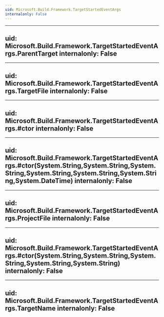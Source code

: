 ```yaml
---
uid: Microsoft.Build.Framework.TargetStartedEventArgs
internalonly: False
---
```


---
uid: Microsoft.Build.Framework.TargetStartedEventArgs.ParentTarget
internalonly: False
---

---
uid: Microsoft.Build.Framework.TargetStartedEventArgs.TargetFile
internalonly: False
---

---
uid: Microsoft.Build.Framework.TargetStartedEventArgs.#ctor
internalonly: False
---

---
uid: Microsoft.Build.Framework.TargetStartedEventArgs.#ctor(System.String,System.String,System.String,System.String,System.String,System.String,System.DateTime)
internalonly: False
---

---
uid: Microsoft.Build.Framework.TargetStartedEventArgs.ProjectFile
internalonly: False
---

---
uid: Microsoft.Build.Framework.TargetStartedEventArgs.#ctor(System.String,System.String,System.String,System.String,System.String)
internalonly: False
---

---
uid: Microsoft.Build.Framework.TargetStartedEventArgs.TargetName
internalonly: False
---
